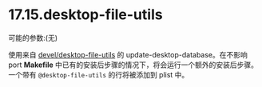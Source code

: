# 17.15.desktop-file-utils

可能的参数:(无)

使用来自 [devel/desktop-file-utils](https://cgit.freebsd.org/ports/tree/devel/desktop-file-utils/pkg-descr) 的 update-desktop-database。在不影响 port **Makefile** 中已有的安装后步骤的情况下，将会运行一个额外的安装后步骤。一个带有 `@desktop-file-utils` 的行将被添加到 plist 中。
